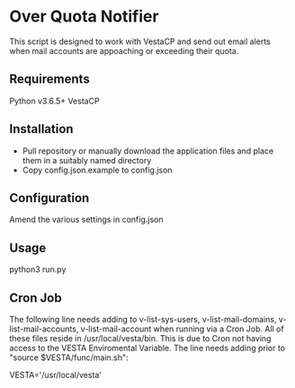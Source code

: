 # Over Quota Notifier
This script is designed to work with VestaCP and send out email alerts when mail accounts are appoaching or exceeding their quota.

## Requirements
Python v3.6.5+
VestaCP

## Installation
- Pull repository or manually download the application files and place them in a suitably named directory
- Copy config.json.example to config.json

## Configuration
Amend the various settings in config.json

## Usage
python3 run.py

## Cron Job
The following line needs adding to v-list-sys-users, v-list-mail-domains, v-list-mail-accounts, v-list-mail-account when running via a Cron Job.  All of these files reside in /usr/local/vesta/bin.  This is due to Cron not having access to the VESTA Enviromental Variable.  The line needs adding prior to "source $VESTA/func/main.sh":

VESTA='/usr/local/vesta'
